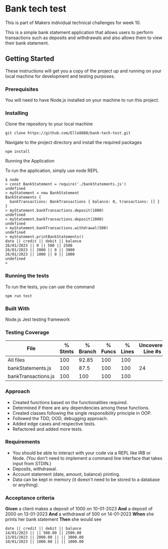 # Bank tech test

This is part of Makers individual technical challenges for week 10.

This is a simple bank statement application that allows users to perform transactions such as deposits and withdrawals and also allows them to view their bank statement.

## Getting Started

These instructions will get you a copy of the project up and running on your local machine for development and testing purposes.

### Prerequisites

You will need to have Node.js installed on your machine to run this project.

### Installing
Clone the repository to your local machine

```git clone https://github.com/Elle8888/bank-tech-test.git```

Navigate to the project directory and install the required packages

```
npm install
```
Running the Application


To run the application, simply use node REPL

```
$ node
> const BankStatement = require('./bankStatements.js')
undefined
> myStatement = new BankStatement
BankStatements {
  bankTransactions: BankTransactions { balance: 0, transactions: [] }
}
> myStatement.bankTransactions.deposit(1000)
undefined
> myStatement.bankTransactions.deposit(2000)
undefined
> myStatement.bankTransactions.withdrawal(500)
undefined
> myStatement.printBankStatements()
date || credit || debit || balance
26/01/2023 || 0 || 500 || 2500
26/01/2023 || 2000 || 0 || 3000
26/01/2023 || 1000 || 0 || 1000
undefined
>
```
### Running the tests
To run the tests, you can use the command
```
npm run test
```
### Built With

Node.js
Jest testing framework

### Testing Coverage

File            | % Stmts | % Branch | % Funcs | % Lines | Uncovered Line #s
----------------|---------|----------|---------|---------|-------------------
All files            |     100 |    92.85 |     100 |     100 |
 bankStatements.js   |     100 |     87.5 |     100 |     100 | 24
 bankTransactions.js |     100 |      100 |     100 |     100 |


### Approach

* Created functions based on the functionalities required.
* Determined if there are any dependencies among these functions.
* Created classes following the single responsibility principle in OOP.
* Followed the TDD, OOD, debugging approach.
* Added edge cases and respective tests.
* Refactored and added more tests.
### Requirements

* You should be able to interact with your code via a REPL like IRB or Node.  (You don't need to implement a command line interface that takes input from STDIN.)
* Deposits, withdrawal.
* Account statement (date, amount, balance) printing.
* Data can be kept in memory (it doesn't need to be stored to a database or anything).
### Acceptance criteria

**Given** a client makes a deposit of 1000 on 10-01-2023
**And** a deposit of 2000 on 13-01-2023
**And** a withdrawal of 500 on 14-01-2023
**When** she prints her bank statement
**Then** she would see

```
date || credit || debit || balance
14/01/2023 || || 500.00 || 2500.00
13/01/2023 || 2000.00 || || 3000.00
10/01/2023 || 1000.00 || || 1000.00
```